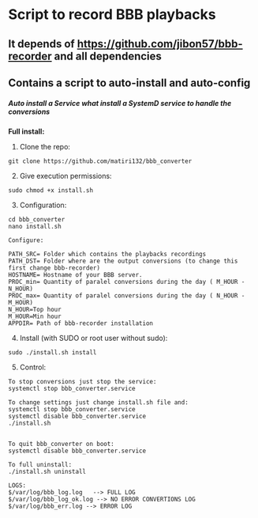 # Script to record BBB playbacks
## It depends of https://github.com/jibon57/bbb-recorder and all dependencies
## Contains a script to auto-install and auto-config
##### Auto install a Service what install a SystemD service to handle the conversions


**Full install:**
1. Clone the repo:
```
git clone https://github.com/matiri132/bbb_converter
```
2. Give execution permissions:
```
sudo chmod +x install.sh
```
3. Configuration:
```
cd bbb_converter
nano install.sh

Configure:

PATH_SRC= Folder which contains the playbacks recordings
PATH_DST= Folder where are the output conversions (to change this first change bbb-recorder)
HOSTNAME= Hostname of your BBB server.
PROC_min= Quantity of paralel conversions during the day ( M_HOUR - N_HOUR)
PROC_max= Quantity of paralel conversions during the day ( N_HOUR - M_HOUR)
N_HOUR=Top hour
M_HOUR=Min hour
APPDIR= Path of bbb-recorder installation
```
4. Install (with SUDO or root user without sudo):
```
sudo ./install.sh install
```

5. Control:
```
To stop conversions just stop the service:
systemctl stop bbb_converter.service

To change settings just change install.sh file and:
systemctl stop bbb_converter.service
systemctl disable bbb_converter.service
./install.sh


To quit bbb_converter on boot:
systemctl disable bbb_converter.service

To full uninstall:
./install.sh uninstall

LOGS:
$/var/log/bbb_log.log   --> FULL LOG
$/var/log/bbb_log_ok.log --> NO ERROR CONVERTIONS LOG
$/var/log/bbb_err.log --> ERROR LOG
```

